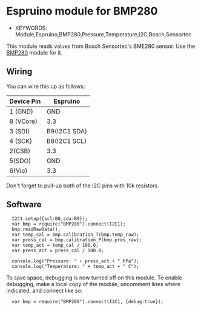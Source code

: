 <!--- Copyright (c) 2015 Masafumi Okada. See the file LICENSE for copying permission. -->
Espruino module for BMP280
=====================

* KEYWORDS: Module,Espruino,BMP280,Pressure,Temperature,I2C,Bosch,Sensortec

This module reads values from Bosch Sensortec's BME280 sensor. Use the [BMP280](/modules/BMP280.js) module for it.

Wiring
------

You can wire this up as follows:

| Device Pin | Espruino     |
| ---------- | ------------ |
| 1 (GND)    | GND          |
| 8 (VCore)  | 3.3          |
| 3 (SDI)    | B9(I2C1 SDA) |
| 4 (SCK)    | B8(I2C1 SCL) |
| 2(CSB)   | 3.3|
| 5(SDO)  | GND|
| 6(Vio)   | 3.3|

Don't forget to pull-up both of the I2C pins with 10k resistors.

Software
-------

```
  I2C1.setup({scl:B8,sda:B9});
  var bmp = require("BMP280").connect(I2C1);
  bmp.readRawData();
  var temp_cal = bmp.calibration_T(bmp.temp_raw);
  var press_cal = bmp.calibration_P(bmp.pres_raw);
  var temp_act = temp_cal / 100.0;
  var press_act = press_cal / 100.0;

  console.log("Pressure: " + press_act + " hPa");
  console.log("Temperature: " + temp_act + " C");
```

To save space, debugging is now turned off on this module. To enable debugging, make a local copy of the module, uncomment lines where indicated, and connect like so:

```
  var bmp = require("BMP280").connect(I2C1, {debug:true});
```
